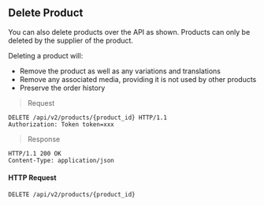 ## Delete Product

You can also delete products over the API as shown. Products can only be deleted by the supplier of the product.

Deleting a product will:

- Remove the product as well as any variations and translations
- Remove any associated media, providing it is not used by other products
- Preserve the order history

> Request

``` http
DELETE /api/v2/products/{product_id} HTTP/1.1
Authorization: Token token=xxx
```

> Response

``` http
HTTP/1.1 200 OK
Content-Type: application/json
```

#### HTTP Request

`DELETE /api/v2/products/{product_id}`

